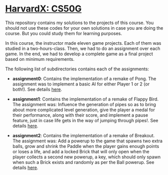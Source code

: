 # [HarvardX: CS50G](https://courses.edx.org/courses/course-v1:HarvardX+CS50G+Games/course/)

This repository contains my solutions to the projects of this course.
You should not use these codes for your own solutions in case you are doing
the course. But you could study them for learning purposes.

In this course, the instructor made eleven game projects. Each of them was studied
in a two-hours-class. Then, we had to do an assignment over each game. In the end,
we had to develop a complete game as a final project based on minimum requirements.

The following list of subdirectories contains each of the assignments:

- **assignment0**: Contains the implementation of a remake of Pong. The assignment was
to implement a basic AI for either Player 1 or 2 (or both!). See details
[here](assignment0/README.md).

- **assignment1**: Contains the implementation of a remake of Flappy Bird. The assignment was:
Influence the generation of pipes so as to bring about more complicated level generation,
give the player a medal for their performance, along with their score, and
implement a pause feature, just in case life gets in the way of jumping through pipes!.
See details [here](assignment1/README.md).

- **assignment2**: Contains the implementation of a remake of Breakout. The assignment was:
Add a powerup to the game that spawns two extra balls,
grow and shrink the Paddle when the player gains enough points or loses a life, and
add a locked Brick that will only open when the player collects a second new powerup, a key,
which should only spawn when such a Brick exists and randomly as per the Ball powerup.
See details [here](assignment2/README.md).
